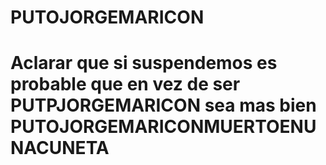 # PUTOJORGEMARICON
# Aclarar que si suspendemos es probable que en vez de ser PUTPJORGEMARICON sea mas bien PUTOJORGEMARICONMUERTOENUNACUNETA
